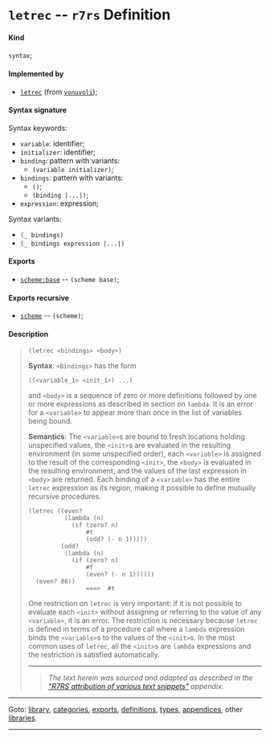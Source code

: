 

<a id='definition__r7rs__letrec'></a>

# `letrec` -- `r7rs` Definition


<a id='definition__r7rs__letrec__kind'></a>

#### Kind

`syntax`;


<a id='definition__r7rs__letrec__implemented-by'></a>

#### Implemented by

 * [`letrec`](../../vonuvoli/definitions/letrec.md#definition__vonuvoli__letrec) (from [`vonuvoli`](../../vonuvoli/_index.md#library__vonuvoli));


<a id='definition__r7rs__letrec__syntax-signature'></a>

#### Syntax signature

Syntax keywords:
 * `variable`: identifier;
 * `initializer`: identifier;
 * `binding`: pattern with variants:
   * `(variable initializer)`;
 * `bindings`: pattern with variants:
   * `()`;
   * `(binding |...|)`;
 * `expression`: expression;

Syntax variants:
 * `(_ bindings)`
 * `(_ bindings expression |...|)`


<a id='definition__r7rs__letrec__exports'></a>

#### Exports

 * [`scheme:base`](../../r7rs/exports/scheme_3a_base.md#export__r7rs__scheme_3a_base) -- `(scheme base)`;


<a id='definition__r7rs__letrec__exports-recursive'></a>

#### Exports recursive

 * [`scheme`](../../r7rs/exports/scheme.md#export__r7rs__scheme) -- `(scheme)`;


<a id='definition__r7rs__letrec__description'></a>

#### Description

> ````
> (letrec <bindings> <body>)
> ````
> 
> 
> **Syntax**:
> `<Bindings>` has the form
> ````
> ((<variable_1> <init_1>) ...)
> ````
> and `<body>` is a sequence of
> zero or more definitions followed by
> one or more expressions as described in section on `lambda`. It is an error for a `<variable>` to appear more
> than once in the list of variables being bound.
> 
> **Semantics**:
> The `<variable>`s are bound to fresh locations holding unspecified
> values, the `<init>`s are evaluated in the resulting environment (in
> some unspecified order), each `<variable>` is assigned to the result
> of the corresponding `<init>`, the `<body>` is evaluated in the
> resulting environment, and the values of the last expression in
> `<body>` are returned.  Each binding of a `<variable>` has the
> entire `letrec` expression as its region, making it possible to
> define mutually recursive procedures.
> 
> ````
> (letrec ((even?
>           (lambda (n)
>             (if (zero? n)
>                 #t
>                 (odd? (- n 1)))))
>          (odd?
>           (lambda (n)
>             (if (zero? n)
>                 #f
>                 (even? (- n 1))))))
>   (even? 88))
>                 ===>  #t
> ````
> 
> One restriction on `letrec` is very important: if it is not possible
> to evaluate each `<init>` without assigning or referring to the value of any
> `<variable>`, it is an error.  The
> restriction is necessary because
> `letrec` is defined in terms of a procedure
> call where a `lambda` expression binds the `<variable>`s to the values
> of the `<init>`s.
> In the most common uses of `letrec`, all the `<init>`s are
> `lambda` expressions and the restriction is satisfied automatically.
> 
> 
> ----
> > *The text herein was sourced and adapted as described in the ["R7RS attribution of various text snippets"](../../r7rs/appendices/attribution.md#appendix__r7rs__attribution) appendix.*

----

Goto: [library](../../r7rs/_index.md#library__r7rs), [categories](../../r7rs/categories/_index.md#toc__r7rs__categories), [exports](../../r7rs/exports/_index.md#toc__r7rs__exports), [definitions](../../r7rs/definitions/_index.md#toc__r7rs__definitions), [types](../../r7rs/types/_index.md#toc__r7rs__types), [appendices](../../r7rs/appendices/_index.md#toc__r7rs__appendices), other [libraries](../../_libraries.md#toc__libraries).

----

